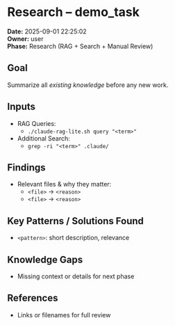 # Research – demo_task
**Date:** 2025-09-01 22:25:02  
**Owner:** user  
**Phase:** Research (RAG + Search + Manual Review)

## Goal
Summarize all *existing knowledge* before any new work.

## Inputs
- RAG Queries:  
  - `./claude-rag-lite.sh query "<term>"`
- Additional Search:  
  - `grep -ri "<term>" .claude/`

## Findings
- Relevant files & why they matter:
  - `<file>` → `<reason>`
  - `<file>` → `<reason>`

## Key Patterns / Solutions Found
- `<pattern>`: short description, relevance

## Knowledge Gaps
- Missing context or details for next phase

## References
- Links or filenames for full review

